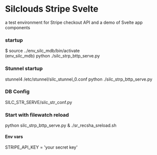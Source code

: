 

# Silclouds Stripe Svelte

a test environment for Stripe checkout API and a demo of Svelte app components

### startup 
$ source ../env_silc_mdb/bin/activate                 
(env_silc_mdb)  python ./silc_strp_bttp_serve.py 

### Stunnel startup
stunnel4 /etc/stunnel/silc_stunnel_0.conf python ./silc_strp_bttp_serve.py


### DB Config
 SILC_STR_SERVE/silc_str_conf.py



### Start with filewatch reload


python silc_strp_bttp_serve.py & ./sr_recsha_sreload.sh



#### Env vars
STRIPE_API_KEY  = 'your secret key'




